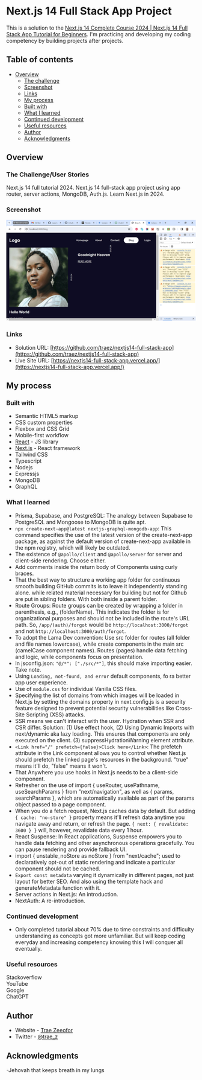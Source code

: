 # Next.js 14 Full Stack App Project

This is a solution to the [Next.js 14 Complete Course 2024 | Next.js 14 Full Stack App Tutorial for Beginners](https://www.youtube.com/watch?v=vCOSTG10Y4o). I'm practicing and developing my coding competency by building projects after projects.

## Table of contents

- [Overview](#overview)
  - [The challenge](#the-challenge)
  - [Screenshot](#screenshot)
  - [Links](#links)
  - [My process](#my-process)
  - [Built with](#built-with)
  - [What I learned](#what-i-learned)
  - [Continued development](#continued-development)
  - [Useful resources](#useful-resources)
  - [Author](#author)
  - [Acknowledgments](#acknowledgments)

## Overview

### The Challenge/User Stories

Next.js 14 full tutorial 2024. Next.js 14 full-stack app project using app router, server actions, MongoDB, Auth.js. Learn Next.js in 2024.

### Screenshot

![](/public/screenshot-desktop.png)

### Links

- Solution URL: [https://github.com/traez/nextjs14-full-stack-app](https://github.com/traez/nextjs14-full-stack-app)
- Live Site URL: [https://nextjs14-full-stack-app.vercel.app/](https://nextjs14-full-stack-app.vercel.app/)

## My process

### Built with

- Semantic HTML5 markup
- CSS custom properties
- Flexbox and CSS Grid
- Mobile-first workflow
- [React](https://reactjs.org/) - JS library
- [Next.js](https://nextjs.org/) - React framework
- Tailwind CSS
- Typescript
- Nodejs
- Expressjs
- MongoDB
- GraphQL

### What I learned

- Prisma, Supabase, and PostgreSQL: The analogy between Supabase to PostgreSQL and Mongoose to MongoDB is quite apt.
- `npx create-next-app@latest nextjs-graphql-mongodb-app`: This command specifies the use of the latest version of the create-next-app package, as against the default version of create-next-app available in the npm registry, which will likely be outdated.
- The existence of `@apollo/client` and `@apollo/server` for server and client-side rendering. Choose either.
- Add comments inside the return body of Components using curly braces.
- That the best way to structure a working app folder for continuous smooth building GitHub commits is to leave it independently standing alone. while related material necessary for building but not for Github are put in sibling folders. With both inside a parent folder.
- Route Groups: Route groups can be created by wrapping a folder in parenthesis, e.g., (folderName). This indicates the folder is for organizational purposes and should not be included in the route's URL path. So, `/app/(auth)/forgot` would be `http://localhost:3000/forgot` and not `http://localhost:3000/auth/forgot`.
- To adopt the Lama Dev convention: Use src folder for routes (all folder and file names lowercase), while create components in the main src (camelCase component names). Routes (pages) handle data fetching and logic, while components focus on presentation.
- In jsconfig.json: `"@/*": ["./src/*"]`, this should make importing easier. Take note.
- Using `Loading, not-found, and error` default components, fo ra better app user experience.
- Use of `module.css` for individual Vanilla CSS files.
- Specifying the list of domains from which images will be loaded in Next.js by setting the domains property in next.config.js is a security feature designed to prevent potential security vulnerabilities like Cross-Site Scripting (XSS) attacks.
- SSR means we can't interact with the user. Hydration when SSR and CSR differ. Solution: (1) Use effect hook, (2) Using Dynamic Imports with next/dynamic aka lazy loading. This ensures that components are only executed on the client. (3) suppressHydrationWarning element attribute.
- `<Link href="/" prefetch={false}>Click here</Link>`: The prefetch attribute in the Link component allows you to control whether Next.js should prefetch the linked page's resources in the background. "true" means it'll do, "false" means it won't.
- That Anywhere you use hooks in Next.js needs to be a client-side component.
- Refresher on the use of import { useRouter, usePathname, useSearchParams } from "next/navigation", as well as { params, searchParams }, which are automatically available as part of the params object passed to a page component.
- When you do a fetch request, Next.js caches data by default. But adding `{ cache: "no-store" }` property means it'll refresh data anytime you navigate away and return, or refresh the page. `{ next: { revalidate: 3600 } }` will, however, revalidate data every 1 hour.  
- React Suspense: In React applications, Suspense empowers you to handle data fetching and other asynchronous operations gracefully. You can pause rendering and provide fallback UI.  
- import { unstable_noStore as noStore } from "next/cache"; used to declaratively opt-out of static rendering and indicate a particular component should not be cached.  
- `Export const metadata` varying it dynamically in different pages, not just layout for better SEO. And also using the template hack and generateMetadata function with it.  
- Server actions in Next.js: An introduction.  
- NextAuth: A re-introduction.  

### Continued development

- Only completed tutorial about 70% due to time constraints and difficulty understanding as concepts got more unfamiliar. But will keep coding everyday and increasing competency knowing this I will conquer all eventually.

### Useful resources

Stackoverflow  
YouTube  
Google  
ChatGPT

## Author

- Website - [Trae Zeeofor](https://github.com/traez)
- Twitter - [@trae_z](https://twitter.com/trae_z)

## Acknowledgments

-Jehovah that keeps breath in my lungs
